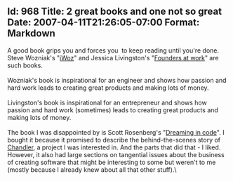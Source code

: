 Id: 968
Title: 2 great books and one not so great
Date: 2007-04-11T21:26:05-07:00
Format: Markdown
--------------
A good book grips you and forces you  to keep reading until you're done.
Steve Wozniak's "[iWoz](http://www.iwoz.org/book)" and Jessica
Livingston's "[Founders at work](http://www.foundersatwork.com/)" are
such books.\
\
Wozniak's book is inspirational for an engineer and shows how passion
and hard work leads to creating great products and making lots of
money.\
\
Livingston's book is inspirational for an entrepreneur and shows how
passion and hard work (sometimes) leads to creating great products and
making lots of money.\
\
The book I was disappointed by is Scott Rosenberg's "[Dreaming in
code](http://www.dreamingincode.com/)". I bought it because it promised
to describe the behind-the-scenes story of
[Chandler](http://chandler.osafoundation.org/), a project I was
interested in. And the parts that did that - I liked. However, it also
had large sections on tangential issues about the business of creating
software that might be interesting to some but weren't to me (mostly
because I already knew about all that other stuff).\


